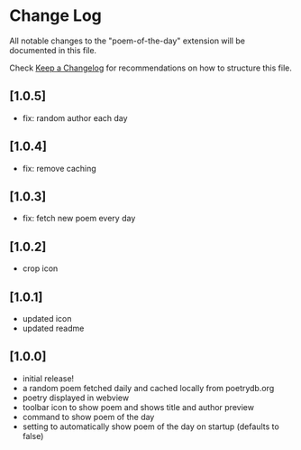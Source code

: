 # Change Log

All notable changes to the "poem-of-the-day" extension will be documented in this file.

Check [Keep a Changelog](http://keepachangelog.com/) for recommendations on how to structure this file.

## [1.0.5]

- fix: random author each day

## [1.0.4]

- fix: remove caching

## [1.0.3]

- fix: fetch new poem every day

## [1.0.2]

- crop icon

## [1.0.1]

- updated icon
- updated readme

## [1.0.0]

- initial release!
- a random poem fetched daily and cached locally from poetrydb.org
- poetry displayed in webview
- toolbar icon to show poem and shows title and author preview
- command to show poem of the day
- setting to automatically show poem of the day on startup (defaults to false)